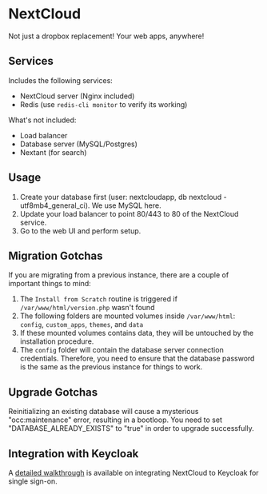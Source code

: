 NextCloud
========
Not just a dropbox replacement! Your web apps, anywhere!

Services
--------
Includes the following services:
- NextCloud server (Nginx included)
- Redis (use `redis-cli monitor` to verify its working)

What's not included:
- Load balancer
- Database server (MySQL/Postgres)
- Nextant (for search)

Usage
-----
1. Create your database first (user: nextcloudapp, db nextcloud - utf8mb4_general_ci). We use MySQL here.
2. Update your load balancer to point 80/443 to 80 of the NextCloud service.
3. Go to the web UI and perform setup.

Migration Gotchas
-----------------
If you are migrating from a previous instance, there are a couple of important things to mind:
1. The `Install from Scratch` routine is triggered if `/var/www/html/version.php` wasn't found
2. The following folders are mounted volumes inside `/var/www/html`: `config`, `custom_apps`, `themes`, and `data`
3. If these mounted volumes contains data, they will be untouched by the installation procedure.
4. The `config` folder will contain the database server connection credentials. Therefore, you need to ensure that the database 
password is the same as the previous instance for things to work.

Upgrade Gotchas
---------------
Reinitializing an existing database will cause a mysterious "occ:maintenance" error, resulting in a bootloop. You need to 
set "DATABASE_ALREADY_EXISTS" to "true" in order to upgrade successfully.

Integration with Keycloak
-------------------------
A <a href="https://www.github.com/dockerguys/ranchcat/templates/nextcloud/4/howto-integrate-nc-keycloak.md" target="_blank">detailed walkthrough</a> is available on integrating NextCloud to Keycloak for single sign-on.
